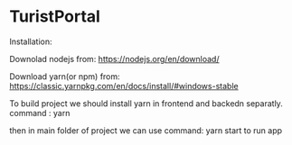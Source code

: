 # TuristPortal


Installation:

Downolad nodejs from: https://nodejs.org/en/download/

Download yarn(or npm) from: https://classic.yarnpkg.com/en/docs/install/#windows-stable

To build project we should install yarn in frontend and backedn separatly. command : yarn

then in main folder of project we can use command: yarn start to run app
